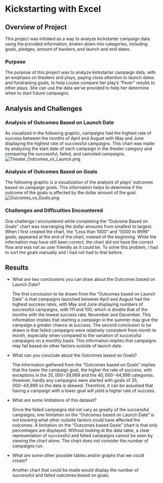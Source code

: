 # Kickstarting with Excel

## Overview of Project
	
  This project was initiated as a way to analyze kickstarter campaign data using the provided information, broken down into categories, including goals, pledges, amount of backers, and launch and end dates.	

### Purpose
	
  The purpose of this project was to analyze kickstarter campaign data, with an emphasis on theaters and plays, paying close attention to launch dates and fundraising goals, to help Louise compare her play’s “Fever” results to other plays. She can use the data we’ve provided to help her determine when to start future campaigns.

## Analysis and Challenges

### Analysis of Outcomes Based on Launch Date

As visualized in the following graphic, campaigns had the highest rate of success between the months of April and August with May and June displaying the highest rate of successful campaigns. This chart was made by analyzing the start date of each campaign in the theater category and comparing the successful, failed, and canceled campaigns.
![Theater_Outcomes_vs_Launch.png](Kickstarter-analysis/Resources/Theater_Outcomes_vs_Launch.png)

### Analysis of Outcomes Based on Goals
	
  The following graphic is a visualization of the analysis of plays’ outcomes based on campaign goals. This information helps to determine if the outcome of the goals is affected by the dollar amount of the goal.   
![Outcomes_vs_Goals.png](Kickstarter-analysis/Resources/Outcomes_vs_Goals.png)

### Challenges and Difficulties Encountered
	
  One challenge I encountered while completing the “Outcome Based on Goals” chart was rearranging the dollar amounts from smallest to largest.  When I first created the chart, the “Less than 1000” and “5000 to 9999” goals, appeared at the end of the chart, instead of the beginning.  While the information may have still been correct, the chart did not have the correct flow and was not as user friendly as it could be.  To solve this problem, I had to sort the goals manually and I had not had to that before. 

## Results

- What are two conclusions you can draw about the Outcomes based on Launch Date?
	
	The first conclusion to be drawn from the “Outcomes based on Launch Date” is that campaigns launched between April and August had the highest success rates, with May and June displaying numbers of successful campaigns, with 111 and 100, which is double that of the months with the lowest success rate, November and December.  This information implies that starting a campaign in the summer may give the campaign a greater chance at success. 
	The second conclusion to be drawn is that failed campaigns were relatively consistent from month to month, especially when compared to the variation of successful campaigns on a monthly basis.  This information implies that campaigns may fail based on other factors outside of launch date.

- What can you conclude about the Outcomes based on Goals?
	
	The information gathered from the “Outcomes based on Goals” implies that the lower the campaign goal, the higher the rate of success, with exceptions in the $35,000-$39,999 and the $40,000-$44,999 categories.  However, hardly any campaigns were started with goals of $35,000-$44,999 so the data is skewed. Therefore, it can be assumed that having a campaign with a lower goal will yield a higher rate of success.  

- What are some limitations of this dataset?
	
	Since the failed campaigns did not vary as greatly of the successful campaigns, one limitation on the “Outcomes based on Launch Date” is not knowing what other outside factors could have affected the outcomes. A limitation on the “Outcomes based Goals” chart is that only percentages are displayed.  Without looking at the data table, a clear representation of successful and failed campaigns cannot be seen by viewing the chart alone. The chart does not consider the number of campaigns run.  

- What are some other possible tables and/or graphs that we could create?

	Another chart that could be made would display the number of successful and failed outcomes based on goals.

